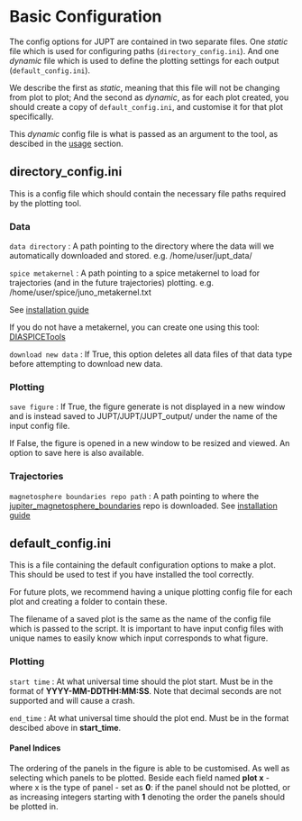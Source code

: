 # Basic Configuration

The config options for JUPT are contained in two separate files. One *static* file which is used for configuring paths (`directory_config.ini`). And one *dynamic* file which is used to define the plotting settings for each output (`default_config.ini`).

We describe the first as *static*, meaning that this file will not be changing from plot to plot; And the second as *dynamic*, as for each plot created, you should create a copy of `default_config.ini`, and customise it for that plot specifically.

This *dynamic* config file is what is passed as an argument to the tool, as descibed in the [usage](usage) section.

## directory_config.ini

This is a config file which should contain the necessary file paths required by the plotting tool.

### Data

`data directory` : A path pointing to the directory where the data will we automatically downloaded and stored. e.g. /home/user/jupt_data/

`spice metakernel` : A path pointing to a spice metakernel to load for trajectories (and in the future trajectories) plotting. e.g. /home/user/spice/juno_metakernel.txt

See [installation guide](installation)

If you do not have a metakernel, you can create one using this tool: [DIASPICETools](https://github.com/mjrutala/DIASPICETools)

`download new data` : If True, this option deletes all data files of that data type before attempting to download new data.

### Plotting

`save figure` : If True, the figure generate is not displayed in a new window and is instead saved to JUPT/JUPT/JUPT_output/ under the name of the input config file.

If False, the figure is opened in a new window to be resized and viewed. An option to save here is also available.

### Trajectories

`magnetosphere boundaries repo path` : A path pointing to where the [jupiter_magnetosphere_boundaries](https://github.com/DIASPlanetary/jupiter_magnetosphere_boundaries/) repo is downloaded. See [installation guide](installation)


## default_config.ini

This is a file containing the default configuration options to make a plot. This should be used to test if you have installed the tool correctly.

For future plots, we recommend having a unique plotting config file for each plot and creating a folder to contain these. 

The filename of a saved plot is the same as the name of the config file which is passed to the script. It is important to have input config files with unique names to easily know which input corresponds to what figure.

### Plotting

`start time` : At what universal time should the plot start. Must be in the format of **YYYY-MM-DDTHH:MM:SS**. Note that decimal seconds are not supported and will cause a crash.

`end_time` : At what universal time should the plot end. Must be in the format descibed above in **start_time**.

#### Panel Indices

The ordering of the panels in the figure is able to be customised. As well as selecting which panels to be plotted. Beside each field named **plot x** - where x is the type of panel - set as **0**: if the panel should not be plotted, or as increasing integers starting with **1** denoting the order the panels should be plotted in.
